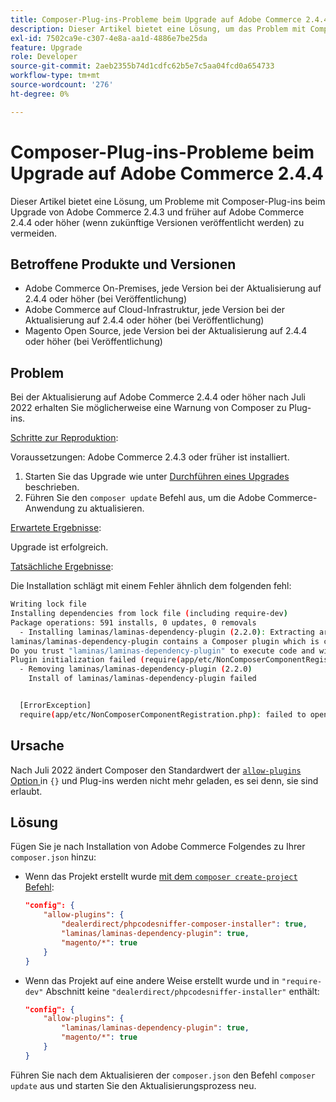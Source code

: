 ```yaml
---
title: Composer-Plug-ins-Probleme beim Upgrade auf Adobe Commerce 2.4.4
description: Dieser Artikel bietet eine Lösung, um das Problem mit Composer-Plug-ins beim Upgrade von Adobe Commerce 2.4.3 und früher auf Adobe Commerce 2.4.4 oder höher (wenn zukünftige Versionen veröffentlicht werden) zu vermeiden.
exl-id: 7502ca9e-c307-4e8a-aa1d-4886e7be25da
feature: Upgrade
role: Developer
source-git-commit: 2aeb2355b74d1cdfc62b5e7c5aa04fcd0a654733
workflow-type: tm+mt
source-wordcount: '276'
ht-degree: 0%

---
```


# Composer-Plug-ins-Probleme beim Upgrade auf Adobe Commerce 2.4.4

Dieser Artikel bietet eine Lösung, um Probleme mit Composer-Plug-ins beim Upgrade von Adobe Commerce 2.4.3 und früher auf Adobe Commerce 2.4.4 oder höher (wenn zukünftige Versionen veröffentlicht werden) zu vermeiden.

## Betroffene Produkte und Versionen

* Adobe Commerce On-Premises, jede Version bei der Aktualisierung auf 2.4.4 oder höher (bei Veröffentlichung)
* Adobe Commerce auf Cloud-Infrastruktur, jede Version bei der Aktualisierung auf 2.4.4 oder höher (bei Veröffentlichung)
* Magento Open Source, jede Version bei der Aktualisierung auf 2.4.4 oder höher (bei Veröffentlichung)

## Problem

Bei der Aktualisierung auf Adobe Commerce 2.4.4 oder höher nach Juli 2022 erhalten Sie möglicherweise eine Warnung von Composer zu Plug-ins.

<u>Schritte zur Reproduktion</u>:

Voraussetzungen: Adobe Commerce 2.4.3 oder früher ist installiert.

1. Starten Sie das Upgrade wie unter [Durchführen eines Upgrades](https://experienceleague.adobe.com/docs/commerce-operations/upgrade-guide/implementation/perform-upgrade.html) beschrieben.
1. Führen Sie den `composer update` Befehl aus, um die Adobe Commerce-Anwendung zu aktualisieren.

<u>Erwartete Ergebnisse</u>:

Upgrade ist erfolgreich.

<u>Tatsächliche Ergebnisse</u>:

Die Installation schlägt mit einem Fehler ähnlich dem folgenden fehl:

```bash
Writing lock file
Installing dependencies from lock file (including require-dev)
Package operations: 591 installs, 0 updates, 0 removals
  - Installing laminas/laminas-dependency-plugin (2.2.0): Extracting archive
laminas/laminas-dependency-plugin contains a Composer plugin which is currently not in your allow-plugins config. See https://getcomposer.org/allow-plugins
Do you trust "laminas/laminas-dependency-plugin" to execute code and wish to enable it now? (writes "allow-plugins" to composer.json) [y,n,d,?] y
Plugin initialization failed (require(app/etc/NonComposerComponentRegistration.php): failed to open stream: No such file or directory), uninstalling plugin
  - Removing laminas/laminas-dependency-plugin (2.2.0)
    Install of laminas/laminas-dependency-plugin failed


  [ErrorException]
  require(app/etc/NonComposerComponentRegistration.php): failed to open stream: No such file or directory
```

## Ursache

Nach Juli 2022 ändert Composer den Standardwert der [`allow-plugins` Option ](https://getcomposer.org/doc/06-config.md#allow-plugins) in `{}` und Plug-ins werden nicht mehr geladen, es sei denn, sie sind erlaubt.

## Lösung

Fügen Sie je nach Installation von Adobe Commerce Folgendes zu Ihrer `composer.json` hinzu:

* Wenn das Projekt erstellt wurde [mit dem `composer create-project` Befehl](https://experienceleague.adobe.com/en/docs/commerce-operations/installation-guide/composer#get-the-metapackage):

  ```json
  "config": {
      "allow-plugins": {
          "dealerdirect/phpcodesniffer-composer-installer": true,
          "laminas/laminas-dependency-plugin": true,
          "magento/*": true
      }
  }
  ```

* Wenn das Projekt auf eine andere Weise erstellt wurde und in `"require-dev"` Abschnitt keine `"dealerdirect/phpcodesniffer-installer"` enthält:

  ```json
  "config": {
      "allow-plugins": {
          "laminas/laminas-dependency-plugin": true,
          "magento/*": true
      }
  }
  ```

Führen Sie nach dem Aktualisieren der `composer.json` den Befehl `composer update` aus und starten Sie den Aktualisierungsprozess neu.

